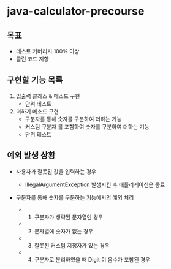 # java-calculator-precourse
## 목표
- 테스트 커버리지 100% 이상
- 클린 코드 지향

## 구현할 기능 목록
1) 입출력 클래스 & 메소드 구현
    - 단위 테스트
2) 더하기 메소드 구현
    - 구분자를 통해 숫자를 구분하여 더하는 기능 
    - 커스텀 구분자 를 포함하여 숫자를 구분하여 더하는 기능
    - 단위 테스트

## 예외 발생 상황
- 사용자가 잘못된 값을 입력하는 경우
    - IllegalArgumentException 발생시킨 후 애플리케이션은 종료

- 구분자를 통해 숫자를 구분하는 기능에서의 예외 처리
    - 1) 구분자가 생략된 문자열인 경우
    - 2) 문자열에 숫자가 없는 경우
    - 3) 잘못된 커스텀 지정자가 있는 경우
    - 4) 구분자로 분리하였을 때 Digit 이 음수가 포함된 경우